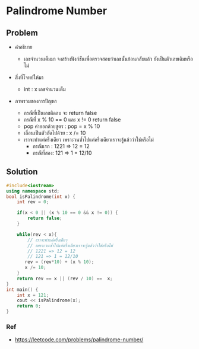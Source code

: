 # Palindrome Number

## Problem

- คำอธิบาย

  - เลขจำนวนเต็มมา จงสร้างฟังก์ชันเพื่อตรวจสอบว่าเลขนั้นย้อนกลับแล้ว ยังเป็นตัวเลขเดิมหรือไม่

- สิ่งที่โจทย์ให้มา

  - int : x เลขจำนวนเต็ม

- ภาพรวมของการปัญหา
  - กรณีที่เป็นเลขติดลบ จะ return false
  - กรณีที่ x % 10 == 0 และ x != 0 return false
  - pop ค่าออกด้วยสูตร : pop = x % 10
  - เลื่อนเป็นตัวถัดไปด้วย : x /= 10
  - เราจะทำแค่ครึ่งเดียว เพราะวนซ้ำไปแค่ครึ่งเดียวเราจะรู้แล้วว่าใช่หรือไม่
    - กรณีแรก : 1221 => 12 = 12
    - กรณีที่สอง: 121 => 1 = 12/10

## Solution

```c++
#include<iostream>
using namespace std;
bool isPalindrome(int x) {
    int rev = 0;

    if(x < 0 || (x % 10 == 0 && x != 0)) {
        return false;
    }

    while(rev < x){
        // เราจะทำแค่ครึ่งเดียว
        // เพราะวนซ้ำไปแค่ครึ่งเดียวเราจะรู้แล้วว่าใช่หรือไม่
        // 1221 => 12 = 12
        // 121 => 1 = 12/10
       rev = (rev*10) + (x % 10);
       x /= 10;
    }
    return rev == x || (rev / 10) ==  x;
}
int main() {
    int x = 121;
    cout << isPalindrome(x);
    return 0;
}
```

### Ref

- https://leetcode.com/problems/palindrome-number/
